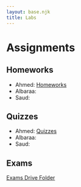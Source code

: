 ```yaml
---
layout: base.njk
title: Labs
---
```


# Assignments

## Homeworks

- Ahmed: [Homeworks](https://drive.google.com/drive/folders/1oQDOkixsTb5uNlfrv1UJZkSZqZ3OBJ2F?usp=drive_link)
- Albaraa:
- Saud:

## Quizzes

- Ahmed: [Quizzes](https://drive.google.com/drive/folders/1DqImSe4a_64i-BM75TXTPGejhxLAE5kJ?usp=drive_link)
- Albaraa:
- Saud:

## Exams

[Exams Drive Folder](https://drive.google.com/drive/folders/15dqstW-LwcAp1NfUJBzPo-yJmiPfM3XA?usp=drive_link)
